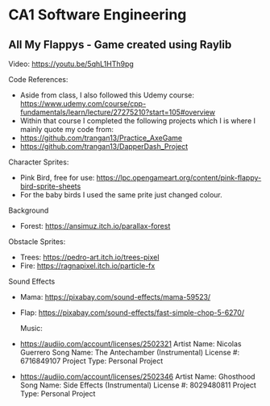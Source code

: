 # CA1 Software Engineering 

## All My Flappys - Game created using Raylib

Video: https://youtu.be/5qhL1HTh9pg


Code References:
- Aside from class, I also followed this Udemy course: https://www.udemy.com/course/cpp-fundamentals/learn/lecture/27275210?start=105#overview
- Within that course I completed the following projects which I is where I mainly quote my code from:
- https://github.com/trangan13/Practice_AxeGame
- https://github.com/trangan13/DapperDash_Project


Character Sprites:
- Pink Bird, free for use: https://lpc.opengameart.org/content/pink-flappy-bird-sprite-sheets
- For the baby birds I used the same prite just changed colour.

Background
- Forest: https://ansimuz.itch.io/parallax-forest


Obstacle Sprites:
- Trees: https://pedro-art.itch.io/trees-pixel
- Fire: https://ragnapixel.itch.io/particle-fx

Sound Effects
- Mama: https://pixabay.com/sound-effects/mama-59523/
- Flap: https://pixabay.com/sound-effects/fast-simple-chop-5-6270/

  Music:
- https://audiio.com/account/licenses/2502321
Artist Name: Nicolas Guerrero
Song Name: The Antechamber (Instrumental)
License #: 6716849107
Project Type: Personal Project

- https://audiio.com/account/licenses/2502346
Artist Name: Ghosthood
Song Name: Side Effects (Instrumental)
License #: 8029480811
Project Type: Personal Project

